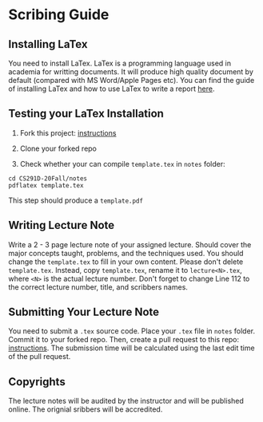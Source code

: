 Scribing Guide
==================


## Installing LaTex

You need to install LaTex. LaTex is a programming language used in academia for writting documents. It will produce high quality document by default (compared with MS Word/Apple Pages etc).
You can find the guide of installing LaTex and how to use LaTex to write a report [here](https://www.latex-tutorial.com/tutorials/).

## Testing your LaTex Installation

1. Fork this project:
[instructions](https://docs.github.com/en/free-pro-team@latest/github/getting-started-with-github/fork-a-repo)

2. Clone your forked repo

3. Check whether your can compile `template.tex` in `notes` folder:
```
cd CS291D-20Fall/notes
pdflatex template.tex

```
This step should produce a `template.pdf`


## Writing Lecture Note

Write a 2 - 3 page lecture note of your assigned lecture. Should cover the major concepts taught, problems, and the techniques used.
You should change the `template.tex` to fill in your own content. Please don't delete `template.tex`. Instead, copy `template.tex`, rename it to `lecture<N>.tex`, 
where `<N>` is the actual lecture number. 
Don't forget to change Line 112 to the correct lecture number, title, and scribbers names.


## Submitting Your Lecture Note
You need to submit a `.tex` source code. Place your `.tex` file in `notes` folder. Commit it to your forked repo. Then, create a pull request to this repo:
[instructions](https://docs.github.com/en/free-pro-team@latest/github/collaborating-with-issues-and-pull-requests/creating-a-pull-request). The submission time will be calculated using the last edit time of the pull request.

## Copyrights

The lecture notes will be audited by the instructor and will be published online. The orignial sribbers will be accredited.



